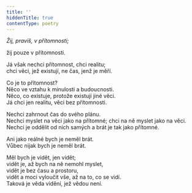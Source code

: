 ```yaml
---
title: ''
hiddenTitle: true
contentType: poetry
---
```


<section>

_Žij, pravíš, v přítomnosti;_

žij pouze v přítomnosti.

</section>

<section>

Já však nechci přítomnost, chci realitu;  
chci věci, jež existují, ne čas, jenž je měří.

</section>

<section>

Co je to přítomnost?  
Něco ve vztahu k minulosti a budoucnosti.  
Něco, co existuje, protože existují jiné věci.  
Já chci jen realitu, věci bez přítomnosti.

</section>

<section>

Nechci zahrnout čas do svého plánu.  
Nechci myslet na věci jako na přítomné; chci na ně myslet jako na věci.  
Nechci je oddělit od nich samých a brát je tak jako přítomné.

</section>

<section>

Ani jako reálné bych je neměl brát.  
Vůbec nijak bych je neměl brát.

</section>

<section>

Měl bych je vidět, jen vidět;  
vidět je, až bych na ně nemohl myslet,  
vidět je bez času a prostoru,  
vidět a moci vyloučit vše, až na to, co se vidí.  
Taková je věda vidění, jež vědou není.

</section>
